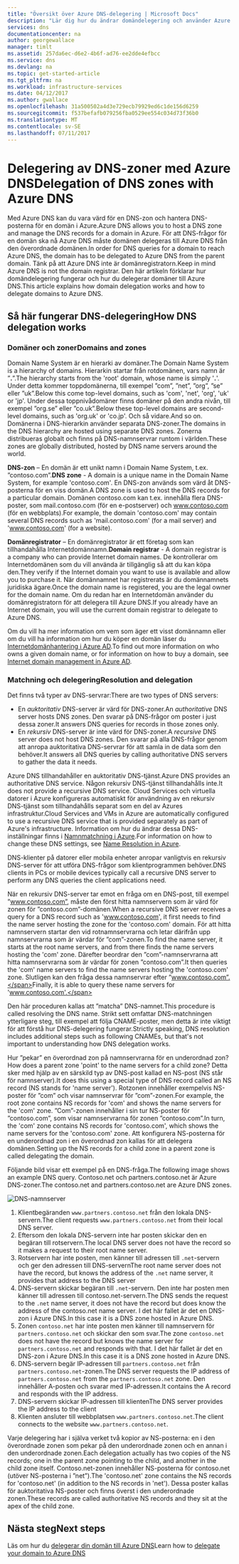 ```yaml
---
title: "Översikt över Azure DNS-delegering | Microsoft Docs"
description: "Lär dig hur du ändrar domändelegering och använder Azure DNS-namnservrar för att tillhandahålla domänvärdtjänster."
services: dns
documentationcenter: na
author: georgewallace
manager: timlt
ms.assetid: 257da6ec-d6e2-4b6f-ad76-ee2dde4efbcc
ms.service: dns
ms.devlang: na
ms.topic: get-started-article
ms.tgt_pltfrm: na
ms.workload: infrastructure-services
ms.date: 04/12/2017
ms.author: gwallace
ms.openlocfilehash: 31a500502a4d3e729ecb79929ed6c1de156d6259
ms.sourcegitcommit: f537befafb079256fba0529ee554c034d73f36b0
ms.translationtype: MT
ms.contentlocale: sv-SE
ms.lasthandoff: 07/11/2017
---
```

# <a name="delegation-of-dns-zones-with-azure-dns"></a><span data-ttu-id="85d04-103">Delegering av DNS-zoner med Azure DNS</span><span class="sxs-lookup"><span data-stu-id="85d04-103">Delegation of DNS zones with Azure DNS</span></span>

<span data-ttu-id="85d04-104">Med Azure DNS kan du vara värd för en DNS-zon och hantera DNS-posterna för en domän i Azure.</span><span class="sxs-lookup"><span data-stu-id="85d04-104">Azure DNS allows you to host a DNS zone and manage the DNS records for a domain in Azure.</span></span> <span data-ttu-id="85d04-105">För att DNS-frågor för en domän ska nå Azure DNS måste domänen delegeras till Azure DNS från den överordnade domänen.</span><span class="sxs-lookup"><span data-stu-id="85d04-105">In order for DNS queries for a domain to reach Azure DNS, the domain has to be delegated to Azure DNS from the parent domain.</span></span> <span data-ttu-id="85d04-106">Tänk på att Azure DNS inte är domänregistratorn.</span><span class="sxs-lookup"><span data-stu-id="85d04-106">Keep in mind Azure DNS is not the domain registrar.</span></span> <span data-ttu-id="85d04-107">Den här artikeln förklarar hur domändelegering fungerar och hur du delegerar domäner till Azure DNS.</span><span class="sxs-lookup"><span data-stu-id="85d04-107">This article explains how domain delegation works and how to delegate domains to Azure DNS.</span></span>

## <a name="how-dns-delegation-works"></a><span data-ttu-id="85d04-108">Så här fungerar DNS-delegering</span><span class="sxs-lookup"><span data-stu-id="85d04-108">How DNS delegation works</span></span>

### <a name="domains-and-zones"></a><span data-ttu-id="85d04-109">Domäner och zoner</span><span class="sxs-lookup"><span data-stu-id="85d04-109">Domains and zones</span></span>

<span data-ttu-id="85d04-110">Domain Name System är en hierarki av domäner.</span><span class="sxs-lookup"><span data-stu-id="85d04-110">The Domain Name System is a hierarchy of domains.</span></span> <span data-ttu-id="85d04-111">Hierarkin startar från rotdomänen, vars namn är ”**.**”.</span><span class="sxs-lookup"><span data-stu-id="85d04-111">The hierarchy starts from the 'root' domain, whose name is simply '**.**'.</span></span>  <span data-ttu-id="85d04-112">Under detta kommer toppdomänerna, till exempel ”com”, ”net”, ”org”, ”se” eller ”uk”.</span><span class="sxs-lookup"><span data-stu-id="85d04-112">Below this come top-level domains, such as 'com', 'net', 'org', 'uk' or 'jp'.</span></span>  <span data-ttu-id="85d04-113">Under dessa toppnivådomäner finns domäner på den andra nivån, till exempel ”org.se” eller ”co.uk”.</span><span class="sxs-lookup"><span data-stu-id="85d04-113">Below these top-level domains are second-level domains, such as 'org.uk' or 'co.jp'.</span></span>  <span data-ttu-id="85d04-114">Och så vidare.</span><span class="sxs-lookup"><span data-stu-id="85d04-114">And so on.</span></span> <span data-ttu-id="85d04-115">Domänerna i DNS-hierarkin använder separata DNS-zoner.</span><span class="sxs-lookup"><span data-stu-id="85d04-115">The domains in the DNS hierarchy are hosted using separate DNS zones.</span></span> <span data-ttu-id="85d04-116">Zonerna distribueras globalt och finns på DNS-namnservrar runtom i världen.</span><span class="sxs-lookup"><span data-stu-id="85d04-116">These zones are globally distributed, hosted by DNS name servers around the world.</span></span>

<span data-ttu-id="85d04-117">**DNS-zon** – En domän är ett unikt namn i Domain Name System, t.ex. ”contoso.com”.</span><span class="sxs-lookup"><span data-stu-id="85d04-117">**DNS zone** - A domain is a unique name in the Domain Name System, for example 'contoso.com'.</span></span> <span data-ttu-id="85d04-118">En DNS-zon används som värd åt DNS-posterna för en viss domän.</span><span class="sxs-lookup"><span data-stu-id="85d04-118">A DNS zone is used to host the DNS records for a particular domain.</span></span> <span data-ttu-id="85d04-119">Domänen contoso.com kan t.ex. innehålla flera DNS-poster, som mail.contoso.com (för en e-postserver) och www.contoso.com (för en webbplats).</span><span class="sxs-lookup"><span data-stu-id="85d04-119">For example, the domain 'contoso.com' may contain several DNS records such as 'mail.contoso.com' (for a mail server) and 'www.contoso.com' (for a website).</span></span>

<span data-ttu-id="85d04-120">**Domänregistrator** – En domänregistrator är ett företag som kan tillhandahålla Internetdomännamn.</span><span class="sxs-lookup"><span data-stu-id="85d04-120">**Domain registrar** - A domain registrar is a company who can provide Internet domain names.</span></span> <span data-ttu-id="85d04-121">De kontrollerar om Internetdomänen som du vill använda är tillgänglig så att du kan köpa den.</span><span class="sxs-lookup"><span data-stu-id="85d04-121">They verify if the Internet domain you want to use is available and allow you to purchase it.</span></span> <span data-ttu-id="85d04-122">När domännamnet har registrerats är du domännamnets juridiska ägare.</span><span class="sxs-lookup"><span data-stu-id="85d04-122">Once the domain name is registered, you are the legal owner for the domain name.</span></span> <span data-ttu-id="85d04-123">Om du redan har en Internetdomän använder du domänregistratorn för att delegera till Azure DNS.</span><span class="sxs-lookup"><span data-stu-id="85d04-123">If you already have an Internet domain, you will use the current domain registrar to delegate to Azure DNS.</span></span>

<span data-ttu-id="85d04-124">Om du vill ha mer information om vem som äger ett visst domännamn eller om du vill ha information om hur du köper en domän läser du [Internetdomänhantering i Azure AD](https://msdn.microsoft.com/library/azure/hh969248.aspx).</span><span class="sxs-lookup"><span data-stu-id="85d04-124">To find out more information on who owns a given domain name, or for information on how to buy a domain, see [Internet domain management in Azure AD](https://msdn.microsoft.com/library/azure/hh969248.aspx).</span></span>

### <a name="resolution-and-delegation"></a><span data-ttu-id="85d04-125">Matchning och delegering</span><span class="sxs-lookup"><span data-stu-id="85d04-125">Resolution and delegation</span></span>

<span data-ttu-id="85d04-126">Det finns två typer av DNS-servrar:</span><span class="sxs-lookup"><span data-stu-id="85d04-126">There are two types of DNS servers:</span></span>

* <span data-ttu-id="85d04-127">En *auktoritativ* DNS-server är värd för DNS-zoner.</span><span class="sxs-lookup"><span data-stu-id="85d04-127">An *authoritative* DNS server hosts DNS zones.</span></span> <span data-ttu-id="85d04-128">Den svarar på DNS-frågor om poster i just dessa zoner.</span><span class="sxs-lookup"><span data-stu-id="85d04-128">It answers DNS queries for records in those zones only.</span></span>
* <span data-ttu-id="85d04-129">En *rekursiv* DNS-server är inte värd för DNS-zoner.</span><span class="sxs-lookup"><span data-stu-id="85d04-129">A *recursive* DNS server does not host DNS zones.</span></span> <span data-ttu-id="85d04-130">Den svarar på alla DNS-frågor genom att anropa auktoritativa DNS-servrar för att samla in de data som den behöver.</span><span class="sxs-lookup"><span data-stu-id="85d04-130">It answers all DNS queries by calling authoritative DNS servers to gather the data it needs.</span></span>

<span data-ttu-id="85d04-131">Azure DNS tillhandahåller en auktoritativ DNS-tjänst.</span><span class="sxs-lookup"><span data-stu-id="85d04-131">Azure DNS provides an authoritative DNS service.</span></span>  <span data-ttu-id="85d04-132">Någon rekursiv DNS-tjänst tillhandahålls inte.</span><span class="sxs-lookup"><span data-stu-id="85d04-132">It does not provide a recursive DNS service.</span></span> <span data-ttu-id="85d04-133">Cloud Services och virtuella datorer i Azure konfigureras automatiskt för användning av en rekursiv DNS-tjänst som tillhandahålls separat som en del av Azures infrastruktur.</span><span class="sxs-lookup"><span data-stu-id="85d04-133">Cloud Services and VMs in Azure are automatically configured to use a recursive DNS service that is provided separately as part of Azure's infrastructure.</span></span> <span data-ttu-id="85d04-134">Information om hur du ändrar dessa DNS-inställningar finns i [Namnmatchning i Azure](../virtual-network/virtual-networks-name-resolution-for-vms-and-role-instances.md#name-resolution-using-your-own-dns-server).</span><span class="sxs-lookup"><span data-stu-id="85d04-134">For information on how to change these DNS settings, see [Name Resolution in Azure](../virtual-network/virtual-networks-name-resolution-for-vms-and-role-instances.md#name-resolution-using-your-own-dns-server).</span></span>

<span data-ttu-id="85d04-135">DNS-klienter på datorer eller mobila enheter anropar vanligtvis en rekursiv DNS-server för att utföra DNS-frågor som klientprogrammen behöver.</span><span class="sxs-lookup"><span data-stu-id="85d04-135">DNS clients in PCs or mobile devices typically call a recursive DNS server to perform any DNS queries the client applications need.</span></span>

<span data-ttu-id="85d04-136">När en rekursiv DNS-server tar emot en fråga om en DNS-post, till exempel ”www.contoso.com”, måste den först hitta namnservern som är värd för zonen för ”contoso.com”-domänen.</span><span class="sxs-lookup"><span data-stu-id="85d04-136">When a recursive DNS server receives a query for a DNS record such as 'www.contoso.com', it first needs to find the name server hosting the zone for the 'contoso.com' domain.</span></span> <span data-ttu-id="85d04-137">För att hitta namnservern startar den vid rotnamnservrarna och letar därifrån upp namnservrarna som är värdar för ”com”-zonen.</span><span class="sxs-lookup"><span data-stu-id="85d04-137">To find the name server, it starts at the root name servers, and from there finds the name servers hosting the 'com' zone.</span></span> <span data-ttu-id="85d04-138">Därefter beordrar den ”com”-namnservrarna att hitta namnservrarna som är värdar för zonen ”contoso.com”.</span><span class="sxs-lookup"><span data-stu-id="85d04-138">It then queries the 'com' name servers to find the name servers hosting the 'contoso.com' zone.</span></span>  <span data-ttu-id="85d04-139">Slutligen kan den fråga dessa namnservrar efter ”www.contoso.com”.</span><span class="sxs-lookup"><span data-stu-id="85d04-139">Finally, it is able to query these name servers for 'www.contoso.com'.</span></span>

<span data-ttu-id="85d04-140">Den här proceduren kallas att ”matcha” DNS-namnet.</span><span class="sxs-lookup"><span data-stu-id="85d04-140">This procedure is called resolving the DNS name.</span></span> <span data-ttu-id="85d04-141">Strikt sett omfattar DNS-matchningen ytterligare steg, till exempel att följa CNAME-poster, men detta är inte viktigt för att förstå hur DNS-delegering fungerar.</span><span class="sxs-lookup"><span data-stu-id="85d04-141">Strictly speaking, DNS resolution includes additional steps such as following CNAMEs, but that's not important to understanding how DNS delegation works.</span></span>

<span data-ttu-id="85d04-142">Hur ”pekar” en överordnad zon på namnservrarna för en underordnad zon?</span><span class="sxs-lookup"><span data-stu-id="85d04-142">How does a parent zone 'point' to the name servers for a child zone?</span></span> <span data-ttu-id="85d04-143">Detta sker med hjälp av en särskild typ av DNS-post kallad en NS-post (NS står för namnserver).</span><span class="sxs-lookup"><span data-stu-id="85d04-143">It does this using a special type of DNS record called an NS record (NS stands for 'name server').</span></span> <span data-ttu-id="85d04-144">Rotzonen innehåller exempelvis NS-poster för ”com” och visar namnservrar för ”com”-zonen.</span><span class="sxs-lookup"><span data-stu-id="85d04-144">For example, the root zone contains NS records for 'com' and shows the name servers for the 'com' zone.</span></span> <span data-ttu-id="85d04-145">”Com”-zonen innehåller i sin tur NS-poster för ”contoso.com”, som visar namnservrarna för zonen ”contoso.com”.</span><span class="sxs-lookup"><span data-stu-id="85d04-145">In turn, the 'com' zone contains NS records for 'contoso.com', which shows the name servers for the 'contoso.com' zone.</span></span> <span data-ttu-id="85d04-146">Att konfigurera NS-posterna för en underordnad zon i en överordnad zon kallas för att delegera domänen.</span><span class="sxs-lookup"><span data-stu-id="85d04-146">Setting up the NS records for a child zone in a parent zone is called delegating the domain.</span></span>

<span data-ttu-id="85d04-147">Följande bild visar ett exempel på en DNS-fråga.</span><span class="sxs-lookup"><span data-stu-id="85d04-147">The following image shows an example DNS query.</span></span> <span data-ttu-id="85d04-148">Contoso.net och partners.contoso.net är Azure DNS-zoner.</span><span class="sxs-lookup"><span data-stu-id="85d04-148">The contoso.net and partners.contoso.net are Azure DNS zones.</span></span>

![DNS-namnserver](./media/dns-domain-delegation/image1.png)

1. <span data-ttu-id="85d04-150">Klientbegäranden `www.partners.contoso.net` från den lokala DNS-servern.</span><span class="sxs-lookup"><span data-stu-id="85d04-150">The client requests `www.partners.contoso.net` from their local DNS server.</span></span>
1. <span data-ttu-id="85d04-151">Eftersom den lokala DNS-servern inte har posten skickar den en begäran till rotservern.</span><span class="sxs-lookup"><span data-stu-id="85d04-151">The local DNS server does not have the record so it makes a request to their root name server.</span></span>
1. <span data-ttu-id="85d04-152">Rotservern har inte posten, men känner till adressen till `.net`-servern och ger den adressen till DNS-servern</span><span class="sxs-lookup"><span data-stu-id="85d04-152">The root name server does not have the record, but knows the address of the `.net` name server, it provides that address to the DNS server</span></span>
1. <span data-ttu-id="85d04-153">DNS-servern skickar begäran till `.net`-servern. Den inte har posten men känner till adressen till contoso.net-servern.</span><span class="sxs-lookup"><span data-stu-id="85d04-153">The DNS sends the request to the `.net` name server, it does not have the record but does know the address of the contoso.net name server.</span></span> <span data-ttu-id="85d04-154">I det här fallet är det en DNS-zon i Azure DNS.</span><span class="sxs-lookup"><span data-stu-id="85d04-154">In this case it is a DNS zone hosted in Azure DNS.</span></span>
1. <span data-ttu-id="85d04-155">Zonen `contoso.net` har inte posten men känner till namnservern för `partners.contoso.net` och skickar den som svar.</span><span class="sxs-lookup"><span data-stu-id="85d04-155">The zone `contoso.net` does not have the record but knows the name server for `partners.contoso.net` and responds with that.</span></span> <span data-ttu-id="85d04-156">I det här fallet är det en DNS-zon i Azure DNS.</span><span class="sxs-lookup"><span data-stu-id="85d04-156">In this case it is a DNS zone hosted in Azure DNS.</span></span>
1. <span data-ttu-id="85d04-157">DNS-servern begär IP-adressen till `partners.contoso.net` från `partners.contoso.net`-zonen.</span><span class="sxs-lookup"><span data-stu-id="85d04-157">The DNS server requests the IP address of `partners.contoso.net` from the `partners.contoso.net` zone.</span></span> <span data-ttu-id="85d04-158">Den innehåller A-posten och svarar med IP-adressen.</span><span class="sxs-lookup"><span data-stu-id="85d04-158">It contains the A record and responds with the IP address.</span></span>
1. <span data-ttu-id="85d04-159">DNS-servern skickar IP-adressen till klienten</span><span class="sxs-lookup"><span data-stu-id="85d04-159">The DNS server provides the IP address to the client</span></span>
1. <span data-ttu-id="85d04-160">Klienten ansluter till webbplatsen `www.partners.contoso.net`.</span><span class="sxs-lookup"><span data-stu-id="85d04-160">The client connects to the website `www.partners.contoso.net`.</span></span>

<span data-ttu-id="85d04-161">Varje delegering har i själva verket två kopior av NS-posterna: en i den överordnade zonen som pekar på den underordnade zonen och en annan i den underordnade zonen.</span><span class="sxs-lookup"><span data-stu-id="85d04-161">Each delegation actually has two copies of the NS records; one in the parent zone pointing to the child, and another in the child zone itself.</span></span> <span data-ttu-id="85d04-162">Contoso.net-zonen innehåller NS-posterna för contoso.net (utöver NS-posterna i ”net”).</span><span class="sxs-lookup"><span data-stu-id="85d04-162">The 'contoso.net' zone contains the NS records for 'contoso.net' (in addition to the NS records in 'net').</span></span> <span data-ttu-id="85d04-163">Dessa poster kallas för auktoritativa NS-poster och finns överst i den underordnade zonen.</span><span class="sxs-lookup"><span data-stu-id="85d04-163">These records are called authoritative NS records and they sit at the apex of the child zone.</span></span>

## <a name="next-steps"></a><span data-ttu-id="85d04-164">Nästa steg</span><span class="sxs-lookup"><span data-stu-id="85d04-164">Next steps</span></span>

<span data-ttu-id="85d04-165">Läs om hur du [delegerar din domän till Azure DNS](dns-delegate-domain-azure-dns.md)</span><span class="sxs-lookup"><span data-stu-id="85d04-165">Learn how to [delegate your domain to Azure DNS](dns-delegate-domain-azure-dns.md)</span></span>

